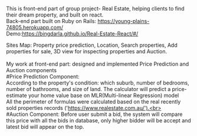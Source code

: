 This is front-end part of group project- Real Estate, helping clients to find their dream property, and built on react.<br>
Back-end part built on Ruby on Rails: https://young-plains-74805.herokuapp.com/ <br>
Demo:https://bingdarla.github.io/Real-Estate-React/#/<br>

Sites Map: Property price prediction, Location, Search properties, Add properties for sale, 3D view for inspecting properties and Auction.<br>
<br>
My work at front-end part: designed and implemented Price Prediction and Auction components <br>
#Price Prediction Component: <br>
According to the property's condition: which suburb, number of bedrooms, number of bathrooms, and  size of land. The calculator will predict a price-estimate your home value base on MLR(Multi-linear Regression) model<br>
All the perimeter of formulas were calculated based on the real recently sold properties records ('https://www.realestate.com.au/').<br>
<br>
#Auction Component: Before user submit a bid, the system will compare this price with all the bids in database, only higher bidder will be accept and latest bid will appear on the top.



